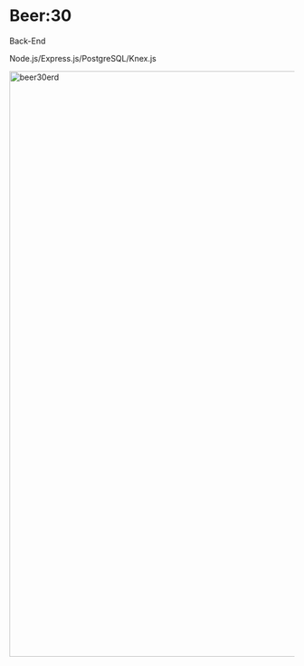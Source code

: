 # Beer:30

Back-End 

Node.js/Express.js/PostgreSQL/Knex.js

<img width="1034" alt="beer30erd" src="https://user-images.githubusercontent.com/40579877/57476529-0ba9af80-7254-11e9-8562-bf3202f25a53.png">


